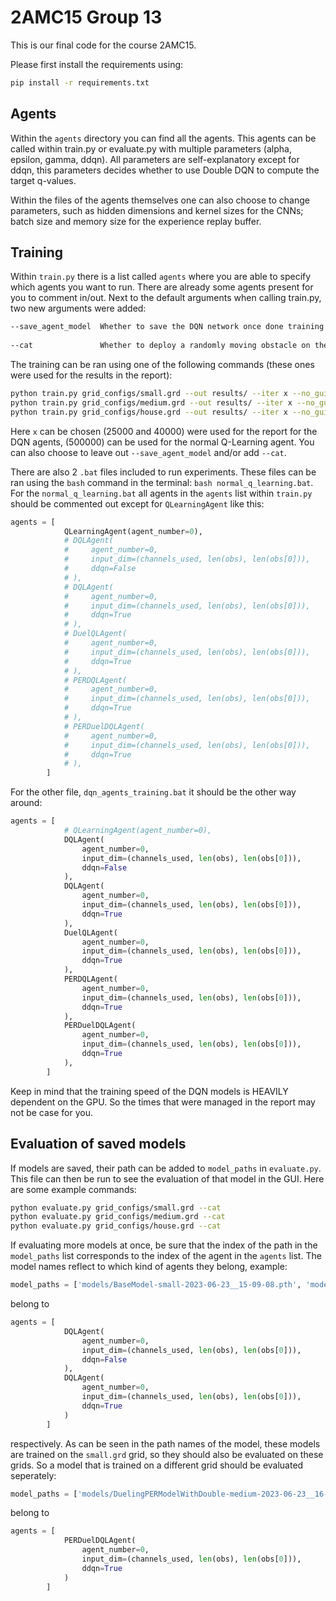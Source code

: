 # 2AMC15 Group 13

This is our final code for the course 2AMC15.

Please first install the requirements using:

```bash
pip install -r requirements.txt
```

## Agents

Within the `agents` directory you can find all the agents. This agents can be called within train.py or evaluate.py with multiple parameters (alpha, epsilon, gamma, ddqn). All parameters are self-explanatory except for ddqn, this parameters decides whether to use Double DQN to compute the target q-values.

Within the files of the agents themselves one can also choose to change parameters, such as hidden dimensions and kernel sizes for the CNNs; batch size and memory size for the experience replay buffer.

## Training

Within `train.py` there is a list called `agents` where you are able to specify which agents you want to run. There are already some agents present for you to comment in/out.
Next to the default arguments when calling train.py, two new arguments were added:

```bash
--save_agent_model  Whether to save the DQN network once done training  
                        
--cat               Whether to deploy a randomly moving obstacle on the grid
```

The training can be ran using one of the following commands (these ones were used for the results in the report):

```bash
python train.py grid_configs/small.grd --out results/ --iter x --no_gui --save_agent_model
python train.py grid_configs/medium.grd --out results/ --iter x --no_gui --save_agent_model
python train.py grid_configs/house.grd --out results/ --iter x --no_gui --save_agent_model
```

Here `x` can be chosen (25000 and 40000) were used for the report for the DQN agents, (500000) can be used for the normal Q-Learning agent. You can also choose to leave out `--save_agent_model` and/or add `--cat`.

There are also 2 `.bat` files included to run experiments. These files can be ran using the `bash` command in the terminal: `bash normal_q_learning.bat`. For the `normal_q_learning.bat` all agents in the `agents` list within `train.py` should be commented out except for `QLearningAgent` like this:

```python
agents = [
            QLearningAgent(agent_number=0),
            # DQLAgent(
            #     agent_number=0,
            #     input_dim=(channels_used, len(obs), len(obs[0])),
            #     ddqn=False
            # ),
            # DQLAgent(
            #     agent_number=0,
            #     input_dim=(channels_used, len(obs), len(obs[0])),
            #     ddqn=True
            # ),
            # DuelQLAgent(
            #     agent_number=0,
            #     input_dim=(channels_used, len(obs), len(obs[0])),
            #     ddqn=True
            # ),
            # PERDQLAgent(
            #     agent_number=0,
            #     input_dim=(channels_used, len(obs), len(obs[0])),
            #     ddqn=True
            # ),
            # PERDuelDQLAgent(
            #     agent_number=0,
            #     input_dim=(channels_used, len(obs), len(obs[0])),
            #     ddqn=True
            # ),
        ]
```

For the other file, `dqn_agents_training.bat` it should be the other way around:

```python
agents = [
            # QLearningAgent(agent_number=0),
            DQLAgent(
                agent_number=0,
                input_dim=(channels_used, len(obs), len(obs[0])),
                ddqn=False
            ),
            DQLAgent(
                agent_number=0,
                input_dim=(channels_used, len(obs), len(obs[0])),
                ddqn=True
            ),
            DuelQLAgent(
                agent_number=0,
                input_dim=(channels_used, len(obs), len(obs[0])),
                ddqn=True
            ),
            PERDQLAgent(
                agent_number=0,
                input_dim=(channels_used, len(obs), len(obs[0])),
                ddqn=True
            ),
            PERDuelDQLAgent(
                agent_number=0,
                input_dim=(channels_used, len(obs), len(obs[0])),
                ddqn=True
            ),
        ]
```

Keep in mind that the training speed of the DQN models is HEAVILY dependent on the GPU. So the times that were managed in the report may not be case for you.

## Evaluation of saved models

If models are saved, their path can be added to `model_paths` in `evaluate.py`. This file can then be run to see the evaluation of that model in the GUI. Here are some example commands:

```bash
python evaluate.py grid_configs/small.grd --cat
python evaluate.py grid_configs/medium.grd --cat
python evaluate.py grid_configs/house.grd --cat
```

If evaluating more models at once, be sure that the index of the path in the `model_paths` list corresponds to the index of the agent in the `agents` list. The model names reflect to which kind of agents they belong, example:

```python
model_paths = ['models/BaseModel-small-2023-06-23__15-09-08.pth', 'models/BaseModelWithDouble-small-2023-06-23__15-15-48.pth']
```

belong to

```python
agents = [
            DQLAgent(
                agent_number=0,
                input_dim=(channels_used, len(obs), len(obs[0])),
                ddqn=False
            ),
            DQLAgent(
                agent_number=0,
                input_dim=(channels_used, len(obs), len(obs[0])),
                ddqn=True
            )
        ]
```

respectively. As can be seen in the path names of the model, these models are trained on the `small.grd` grid, so they should also be evaluated on these grids. So a model that is trained on a different grid should be evaluated seperately:

```python
model_paths = ['models/DuelingPERModelWithDouble-medium-2023-06-23__16-01-35.pth']
```

belong to

```python
agents = [
            PERDuelDQLAgent(
                agent_number=0,
                input_dim=(channels_used, len(obs), len(obs[0])),
                ddqn=True
            )
        ]
```